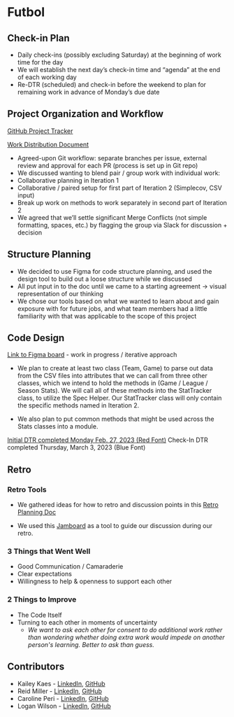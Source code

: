 # Futbol

## Check-in Plan
- Daily check-ins (possibly excluding Saturday) at the beginning of work time for the day
- We will establish the next day’s check-in time and “agenda” at the end of each working day
- Re-DTR (scheduled) and check-in before the weekend to plan for remaining work in advance of Monday’s due date

## Project Organization and Workflow
[GitHub Project Tracker](https://github.com/users/reidsmiller/projects/1/views/1)

[Work Distribution Document](tinyurl.com/27kyuzzp)
- Agreed-upon Git workflow: separate branches per issue, external review and approval for each PR (process is set up in Git repo)
- We discussed wanting to blend pair / group work with individual work:
- Collaborative planning in Iteration 1
- Collaborative / paired setup for first part of Iteration 2 (Simplecov, CSV input)
- Break up work on methods to work separately in second part of Iteration 2
- We agreed that we’ll settle significant Merge Conflicts (not simple formatting, spaces, etc.)  by flagging the group via Slack for discussion + decision

## Structure Planning
- We decided to use Figma for code structure planning, and used the design tool to build out a loose structure while we discussed
- All put input in to the doc until we came to a starting agreement → visual representation of our thinking
- We chose our tools based on what we wanted to learn about and gain exposure with for future jobs, and what team members had a little familiarity with that was applicable to the scope of this project

## Code Design
[Link to Figma board](https://www.figma.com/file/ugTRoTKJl5EqZZcZ9VHiY5/F%C3%BAtbol---PD?node-id=0%3A1&t=v3GGoNcRnvwvX7y9-1) - work in progress / iterative approach

- We plan to create at least two class (Team, Game) to parse out data from the CSV files into attributes that we can call from three other classes, which we intend to hold the methods in (Game / League / Season Stats). We will call all of these methods into the StatTracker class, to utilize the Spec Helper. Our StatTracker class will only contain the specific methods named in Iteration 2.

- We also plan to put common methods that might be used across the Stats classes into a module.

[Initial DTR completed Monday Feb. 27, 2023 (Red Font)](https://docs.google.com/document/d/1dh0IGhfFFzFICHPGQ5E1T7Iv2a_0WvBvUoctJfrnevE/edit?usp=sharing)
Check-In DTR completed Thursday, March 3, 2023 (Blue Font)

## Retro
### Retro Tools
- We gathered ideas for how to retro and discussion points in this [Retro Planning Doc](https://jamboard.google.com/d/1nIugDsatsHrAmBB2du7mWFlzeMksKlAFkyb_xmIP2gc/viewer?f=4)

- We used this [Jamboard](https://jamboard.google.com/d/1nIugDsatsHrAmBB2du7mWFlzeMksKlAFkyb_xmIP2gc/viewer?f=4) as a tool to guide our discussion during our retro.

### 3 Things that Went Well 
- Good Communication / Camaraderie
- Clear expectations
- Willingness to help & openness to support each other

### 2 Things to Improve
- The Code Itself
- Turning to each other in moments of uncertainty
  - *We want to ask each other for consent to do additional work rather than wondering whether doing extra work would impede on another person's learning. Better to ask than guess.*

## Contributors
- Kailey Kaes - [LinkedIn](https://www.linkedin.com/in/kailey-kaes-336142219/), [GitHub](https://github.com/kaileykaes)
- Reid Miller - [LinkedIn](https://www.linkedin.com/in/reid-s-miller/), [GitHub](https://github.com/reidsmiller)
- Caroline Peri - [LinkedIn](https://www.linkedin.com/in/carolineperi/), [GitHub](https://github.com/cariperi)
- Logan Wilson - [LinkedIn](https://www.linkedin.com/in/logan-wilson-28422ba0/), [GitHub](https://github.com/bluedevil667)

